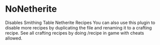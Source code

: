 # NoNetherite
Disables Smithing Table Netherite Recipes
You can also use this plugin to disable more recipes by duplicating the file and renaming it to a crafting recipe.
See all crafting recipes by doing /recipe in game with cheats allowed.
